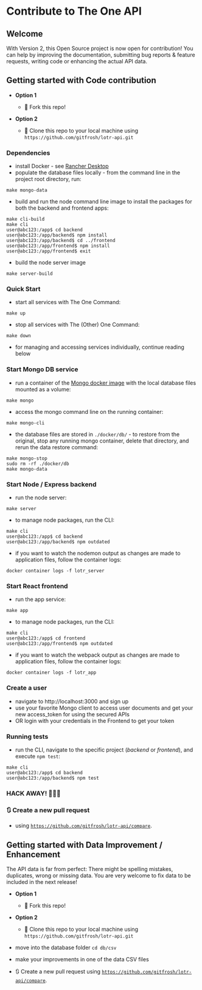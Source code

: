 # Contribute to The One API

## Welcome 

With Version 2, this Open Source project is now open for contribution! You can help by improving the documentation, submitting bug reports & feature requests, writing code or enhancing the actual API data.

## Getting started with Code contribution

- **Option 1**
    - 🍴 Fork this repo!

- **Option 2**
    - 👯 Clone this repo to your local machine using `https://github.com/gitfrosh/lotr-api.git`

### Dependencies

- install Docker - see [Rancher Desktop](https://rancherdesktop.io/)
- populate the database files locally - from the command line in the project root directory, run:
```
make mongo-data
```
- build and run the node command line image to install the packages for both the backend and frontend apps:
```
make cli-build
make cli
user@abc123:/app$ cd backend
user@abc123:/app/backend$ npm install
user@abc123:/app/backend$ cd ../frontend
user@abc123:/app/frontend$ npm install
user@abc123:/app/frontend$ exit
```
- build the node server image
```
make server-build
```

### Quick Start

- start all services with The One Command:
```
make up
```
- stop all services with The (Other) One Command:
```
make down
```
- for managing and accessing services individually, continue reading below

### Start Mongo DB service

- run a container of the [Mongo docker image](https://hub.docker.com/_/mongo) with the local database files mounted as a volume:
```
make mongo
```
- access the mongo command line on the running container:
```
make mongo-cli
```
- the database files are stored in `./docker/db/` - to restore from the original, stop any running mongo container, delete that directory, and rerun the data restore command:
```
make mongo-stop
sudo rm -rf ./docker/db
make mongo-data
```

### Start Node / Express backend

- run the node server:
```
make server
```
- to manage node packages, run the CLI:
```
make cli
user@abc123:/app$ cd backend
user@abc123:/app/backend$ npm outdated
```
- if you want to watch the nodemon output as changes are made to application files, follow the container logs:
```
docker container logs -f lotr_server
```

### Start React frontend

- run the app service:
```
make app
```
- to manage node packages, run the CLI:
```
make cli
user@abc123:/app$ cd frontend
user@abc123:/app/frontend$ npm outdated
```
- if you want to watch the webpack output as changes are made to application files, follow the container logs:
```
docker container logs -f lotr_app
```

### Create a user
- navigate to http://localhost:3000 and sign up
- use your favorite Mongo client to access user documents and get your new access_token for using the secured APIs
- OR login with your credentials in the Frontend to get your token

### Running tests

- run the CLI, navigate to the specific project (*backend* or *frontend*), and execute `npm test`:
```
make cli
user@abc123:/app$ cd backend
user@abc123:/app/backend$ npm test
```

### **HACK AWAY!** 🔨🔨🔨

### 🔃 Create a new pull request 
- using <a href="https://github.com/gitfrosh/lotr-api/compare" target="_blank">`https://github.com/gitfrosh/lotr-api/compare`</a>.


## Getting started with Data Improvement / Enhancement

The API data is far from perfect: There might be spelling mistakes, duplicates, wrong or missing data. You are very welcome to fix data to be included in the next release!

- **Option 1**
    - 🍴 Fork this repo!

- **Option 2**
    - 👯 Clone this repo to your local machine using `https://github.com/gitfrosh/lotr-api.git`

- move into the database folder `cd db/csv`
- make your improvements in one of the data CSV files
- 🔃 Create a new pull request using <a href="https://github.com/gitfrosh/lotr-api/compare" target="_blank">`https://github.com/gitfrosh/lotr-api/compare`</a>.
